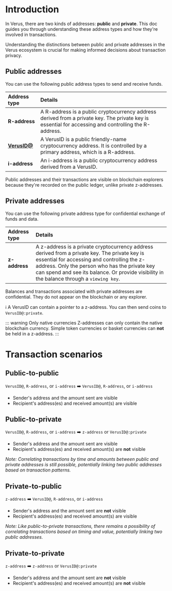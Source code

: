 # Introduction
In Verus, there are two kinds of addresses: **public** and **private**. This doc guides you through understanding these address types and how they're involved in transactions.

Understanding the distinctions between public and private addresses in the Verus ecosystem is crucial for making informed decisions about transaction privacy. 

## Public addresses
You can use the following public address types to send and receive funds.

| Address type | Details | 
| :-----| :------ | 
| **R-address** | A R-address is a public cryptocurrency address derived from a private key. The private key is essential for accessing and controlling the R-address.| 
| [**VerusID@**](/verusid/) | A VerusID is a public friendly-name cryptocurrency address. It is controlled by a primary address, which is a R-address.| 
| **i-address** | An i-address is a public cryptocurrency address derived from a VerusID.| 

Public addresses and their transactions are visible on blockchain explorers because they're recorded on the public ledger, unlike private z-addresses.

## Private addresses
You can use the following private address type for confidential exchange of funds and data.

| Address type | Details | 
| :-----| :------ | 
| **z-address** | A z-address is a private cryptocurrency address derived from a private key. The private key is essential for accessing and controlling the z-address. Only the person who has the private key can spend and see its balance. Or provide visibility in the balance through a ``viewing key``. | 

Balances and transactions associated with private addresses are confidential. They do not appear on the blockchain or any explorer.

ℹ️ A VerusID can contain a pointer to a z-address. You can then send coins to ``VerusID@:private``. 

::: warning Only native currencies
Z-addresses can only contain the native blockchain currency. Simple token currencies or basket currencies can **not** be held in a z-address.
:::

# Transaction scenarios

## Public-to-public
``VerusID@``, ``R-address``, or ``i-address`` ➡️ ``VerusID@``, ``R-address``, or ``i-address``

- Sender's address and the amount sent are visible 
- Recipient's address(es) and received amount(s) are visible
     
## Public-to-private
``VerusID@``, ``R-address``, or ``i-address`` ➡️ ``z-address`` or ``VerusID@:private``

- Sender's address and the amount sent are visible
- Recipient's address(es) and received amount(s) are **not** visible

*Note: Correlating transactions by time and amounts between public and private addresses is still possible, potentially linking two public addresses based on transaction patterns.*

## Private-to-public
``z-address`` ➡️ ``VerusID@``, ``R-address``, or ``i-address``

- Sender's address and the amount sent are **not** visible 
- Recipient's address(es) and received amount(s) are visible

*Note: Like public-to-private transactions, there remains a possibility of correlating transactions based on timing and value, potentially linking two public addresses.*

## Private-to-private
``z-address`` ➡️ ``z-address`` or ``VerusID@:private``

- Sender's address and the amount sent are **not** visible 
- Recipient's address(es) and received amount(s) are **not** visible